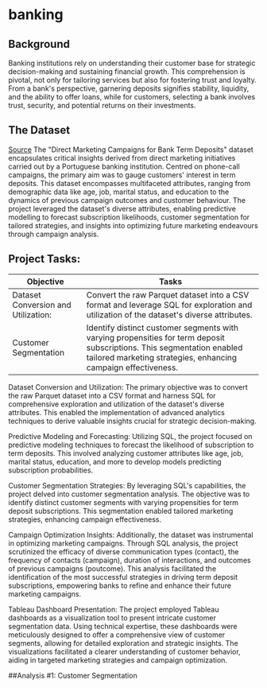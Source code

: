 # banking
## Background
Banking institutions rely on understanding their customer base for strategic decision-making and sustaining financial growth. This comprehension is pivotal, not only for tailoring services but also for fostering trust and loyalty. From a bank's perspective, garnering deposits signifies stability, liquidity, and the ability to offer loans, while for customers, selecting a bank involves trust, security, and potential returns on their investments.

## The Dataset
[Source]([url](https://huggingface.co/datasets/Andyrasika/banking-marketing))
The "Direct Marketing Campaigns for Bank Term Deposits" dataset encapsulates critical insights derived from direct marketing initiatives carried out by a Portuguese banking institution. Centred on phone-call campaigns, the primary aim was to gauge customers' interest in term deposits. This dataset encompasses multifaceted attributes, ranging from demographic data like age, job, marital status, and education to the dynamics of previous campaign outcomes and customer behaviour. The project leveraged the dataset's diverse attributes, enabling predictive modelling to forecast subscription likelihoods, customer segmentation for tailored strategies, and insights into optimizing future marketing endeavours through campaign analysis.

## Project Tasks:
| Objective  | Tasks |
| ------------- | ------------- |
| Dataset Conversion and Utilization:  | Convert the raw Parquet dataset into a CSV format and leverage SQL for exploration and utilization of the dataset's diverse attributes.  |
| Customer Segmentation  | Identify distinct customer segments with varying propensities for term deposit subscriptions. This segmentation enabled tailored marketing strategies, enhancing campaign effectiveness.  |

Dataset Conversion and Utilization:
The primary objective was to convert the raw Parquet dataset into a CSV format and harness SQL for comprehensive exploration and utilization of the dataset's diverse attributes. This enabled the implementation of advanced analytics techniques to derive valuable insights crucial for strategic decision-making.

Predictive Modeling and Forecasting:
Utilizing SQL, the project focused on predictive modeling techniques to forecast the likelihood of subscription to term deposits. This involved analyzing customer attributes like age, job, marital status, education, and more to develop models predicting subscription probabilities.

Customer Segmentation Strategies:
By leveraging SQL's capabilities, the project delved into customer segmentation analysis. The objective was to identify distinct customer segments with varying propensities for term deposit subscriptions. This segmentation enabled tailored marketing strategies, enhancing campaign effectiveness.

Campaign Optimization Insights:
Additionally, the dataset was instrumental in optimizing marketing campaigns. Through SQL analysis, the project scrutinized the efficacy of diverse communication types (contact), the frequency of contacts (campaign), duration of interactions, and outcomes of previous campaigns (poutcome). This analysis facilitated the identification of the most successful strategies in driving term deposit subscriptions, empowering banks to refine and enhance their future marketing campaigns.

Tableau Dashboard Presentation:
The project employed Tableau dashboards as a visualization tool to present intricate customer segmentation data. Using technical expertise, these dashboards were meticulously designed to offer a comprehensive view of customer segments, allowing for detailed exploration and strategic insights. The visualizations facilitated a clearer understanding of customer behavior, aiding in targeted marketing strategies and campaign optimization.



##Analysis #1: Customer Segmentation










